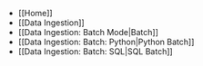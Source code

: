 - [[Home]]
- [[Data Ingestion]]
- [[Data Ingestion: Batch Mode|Batch]]
- [[Data Ingestion: Batch: Python|Python Batch]]
- [[Data Ingestion: Batch: SQL|SQL Batch]]
